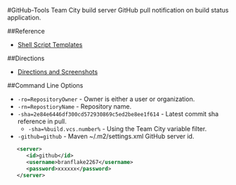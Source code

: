 #GitHub-Tools
Team City build server GitHub pull notification on build status application.

##Reference
* [Shell Script Templates](https://github.com/ArcBees/GitHub-Tools/tree/master/Github-Tools/src/main/resources/com/arcbees/run)

##Directions
* [Directions and Screenshots](http://c.gwt-examples.com/home/maven/build-server/team-city/github-pull-notification-app)

##Command Line Options
* `-ro=RepositoryOwner` - Owner is either a user or organization.
* `-rn=RepostioryName` - Repository name.
* `-sha=2e84e6446df300cd572930869c5ed2be8ee1f614` - Latest commit sha reference in pull. 
  * `-sha=%build.vcs.number%` - Using the Team City variable filter.  
* `-github=github` - Maven ~/.m2/settings.xml GitHub server id. 
```xml
   <server>
      <id>github</id>
      <username>branflake2267</username>
      <password>xxxxxx</password>
   </server>
```
